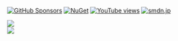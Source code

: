 [![GitHub Sponsors](https://img.shields.io/github/sponsors/smdn?style=flat&label=GitHub%20Sponsors)](https://github.com/sponsors/smdn?frequency=one-time)
[![NuGet](https://img.shields.io/badge/NuGet-smdn-blue?style=flat)](https://www.nuget.org/profiles/smdn)
[![YouTube views](https://img.shields.io/youtube/channel/views/UCxKtTKkAcRVR4RymZLHqavQ?style=flat&label=YouTube%20views)](https://www.youtube.com/channel/UCxKtTKkAcRVR4RymZLHqavQ)
[![smdn.jp](https://img.shields.io/website?style=flat&label=smdn.jp&url=https%3A%2F%2Fsmdn.jp%2F)](https://smdn.jp/)

<div style="display: grid;">
 <img style="display: block;" src="https://github-readme-stats.vercel.app/api/top-langs/?username=smdn&layout=compact&border_radius=3&theme=nord" />
 <img align="display: block;" src="https://github-readme-stats.vercel.app/api?username=smdn&hide_rank=true&hide_title=true&show_icons=true&disable_animations=true&border_radius=3&theme=nord" />
</div>
